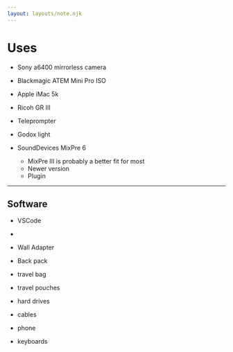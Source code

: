 ```yaml
---
layout: layouts/note.njk
---
```


# Uses

- Sony a6400 mirrorless camera
- Blackmagic ATEM Mini Pro ISO
- Apple iMac 5k
- Ricoh GR III

- Teleprompter
- Godox light
- SoundDevices MixPre 6
  - MixPre III is probably a better fit for most
  - Newer version
  - Plugin

---

## Software

- VSCode
- 

- Wall Adapter
- Back pack
- travel bag
- travel pouches
- hard drives
- cables
- phone
- keyboards
